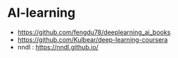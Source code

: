 # AI-learning

- <https://github.com/fengdu78/deeplearning_ai_books>
- <https://github.com/Kulbear/deep-learning-coursera>
- nndl : https://nndl.github.io/